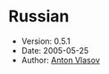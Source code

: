 Russian
=======

* Version: 0.5.1
* Date: 2005-05-25
* Author: [Anton Vlasov](http://sourceforge.net/users/druidvav/)
